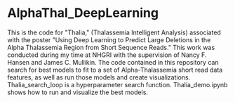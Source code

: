 # AlphaThal_DeepLearning
This is the code for "Thalia," (Thalassemia Intelligent Analysis) associated with the poster "Using Deep Learning to Predict Large Deletions in the Alpha Thalassemia Region from Short Sequence Reads." 
This work was conducted during my time at NHGRI with the supervision of Nancy F. Hansen and James C. Mullikin. The code contained in this repository can search for best models to fit to a set of Alpha-Thalassemia short read data features, as well as run those models and create visualizations. Thalia_search_loop is a hyperparameter search function. Thalia_demo.ipynb shows how to run and visualize the best models.

